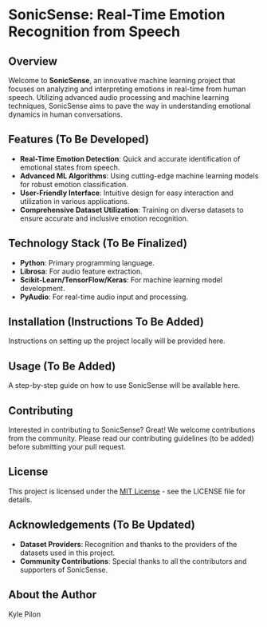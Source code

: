 # SonicSense: Real-Time Emotion Recognition from Speech

## Overview
Welcome to **SonicSense**, an innovative machine learning project that focuses on analyzing and interpreting emotions in real-time from human speech. Utilizing advanced audio processing and machine learning techniques, SonicSense aims to pave the way in understanding emotional dynamics in human conversations.

## Features (To Be Developed)
- **Real-Time Emotion Detection**: Quick and accurate identification of emotional states from speech.
- **Advanced ML Algorithms**: Using cutting-edge machine learning models for robust emotion classification.
- **User-Friendly Interface**: Intuitive design for easy interaction and utilization in various applications.
- **Comprehensive Dataset Utilization**: Training on diverse datasets to ensure accurate and inclusive emotion recognition.

## Technology Stack (To Be Finalized)
- **Python**: Primary programming language.
- **Librosa**: For audio feature extraction.
- **Scikit-Learn/TensorFlow/Keras**: For machine learning model development.
- **PyAudio**: For real-time audio input and processing.

## Installation (Instructions To Be Added)
Instructions on setting up the project locally will be provided here.

## Usage (To Be Added)
A step-by-step guide on how to use SonicSense will be available here.

## Contributing
Interested in contributing to SonicSense? Great! We welcome contributions from the community. Please read our contributing guidelines (to be added) before submitting your pull request.

## License
This project is licensed under the [MIT License](LICENSE) - see the LICENSE file for details.

## Acknowledgements (To Be Updated)
- **Dataset Providers**: Recognition and thanks to the providers of the datasets used in this project.
- **Community Contributions**: Special thanks to all the contributors and supporters of SonicSense.

## About the Author
Kyle Pilon
